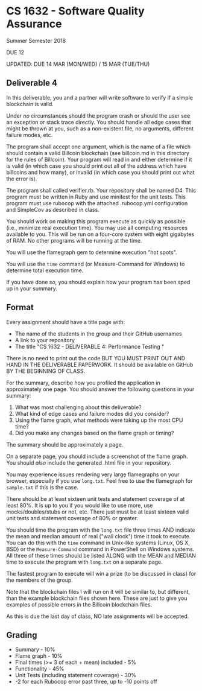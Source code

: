 # CS 1632 - Software Quality Assurance
Summer Semester 2018

DUE 12

UPDATED: DUE 14 MAR (MON/WED) / 15 MAR (TUE/THU)

## Deliverable 4

In this deliverable, you and a partner will write software to verify if a simple blockchain is valid.

Under _no_ circumstances should the program crash or should the user see an exception or stack trace directly.  You should handle all edge cases that might be thrown at you, such as a non-existent file, no arguments, different failure modes, etc.

The program shall accept one argument, which is the name of a file which should contain a valid Billcoin blockchain (see billcoin.md in this directory for the rules of Billcoin).  Your program will read in and either determine if it is valid (in which case you should print out all of the address which have billcoins and how many), or invalid (in which case you should print out what the error is).

The program shall called verifier.rb.  Your repository shall be named D4.  This program must be written in Ruby and use minitest for the unit tests.  This program must use rubocop with the attached .rubocop.yml configuration and SimpleCov as described in class.

You should work on making this program execute as quickly as possible (i.e., minimize real execution time).  You may use all computing resources available to you.  This will be run on a four-core system with eight gigabytes of RAM.  No other programs will be running at the time.

You will use the flamegraph gem to determine execution "hot spots".

You will use the `time` command (or Measure-Command for Windows) to determine total execution time.

If you have done so, you should explain how your program has been sped up in your summary.

## Format
Every assignment should have a title page with:
* The name of the students in the group and their GitHub usernames
* A link to your repository
* The title "CS 1632 - DELIVERABLE 4: Performance Testing "

There is no need to print out the code BUT YOU MUST PRINT OUT AND HAND IN THE DELIVERABLE PAPERWORK.  It should be available on GitHub BY THE BEGINNING OF CLASS.

For the summary, describe how you profiled the application in approximately one page.  You should answer the following questions in your summary:

1. What was most challenging about this deliverable?
1. What kind of edge cases and failure modes did you consider?
1. Using the flame graph, what methods were taking up the most CPU time?
1. Did you make any changes based on the flame graph or timing?

The summary should be approximately a page.

On a separate page, you should include a screenshot of the flame graph.  You should  _also_ include the generated .html file in your repository.

You may experience issues rendering very large flamegraphs on your browser, especially if you use `long.txt`.  Feel free to use the flamegraph for `sample.txt` if this is the case.

There should be at least sixteen unit tests and statement coverage of at least 80%.  It is up to you if you would like to use more, use mocks/doubles/stubs or not, etc.  There just must be at least sixteen valid unit tests and statement coverage of 80% or greater.

You should time the program with the `long.txt` file three times AND indicate the mean and median amount of real ("wall clock") time it took to execute.  You can do this with the `time` command in Unix-like systems (Linux, OS X, BSD) or the `Measure-Command` command in PowerShell on Windows systems.  All three of these times should be listed ALONG with the MEAN and MEDIAN time to execute the program with `long.txt` on a separate page.

The fastest program to execute will win a prize (to be discussed in class) for the members of the group.

Note that the blockchain files I will run on it will be similar to, but different, than the example blockchain files shown here.  These are just to give you examples of possible errors in the Billcoin blockchain files.

As this is due the last day of class, NO late assignments will be accepted.

## Grading
* Summary - 10%
* Flame graph - 10%
* Final times (>= 3 of each + mean) included - 5%
* Functionality - 45%
* Unit Tests (including statement coverage) - 30%
* -2 for each Rubocop error past three, up to -10 points off
